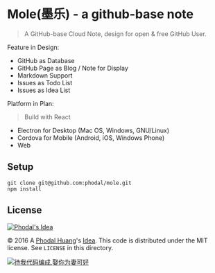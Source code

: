 # Mole(墨乐) - a github-base note
 
> A GitHub-base Cloud Note, design for open & free GitHub User.

Feature in Design: 

 - GitHub as Database
 - GitHub Page as Blog / Note for Display
 - Markdown Support
 - Issues as Todo List
 - Issues as Idea List
 
Platform in Plan: 

> Build with React

 - Electron for Desktop (Mac OS, Windows, GNU/Linux)
 - Cordova for Mobile (Android, iOS, Windows Phone)
 - Web
 
 
Setup
---

```
git clone git@github.com:phodal/mole.git
npm install
```


License
---

[![Phodal's Idea](http://brand.phodal.com/shields/idea-small.svg)](http://ideas.phodal.com/)

© 2016 A [Phodal Huang](https://www.phodal.com)'s [Idea](http://github.com/phodal/ideas).  This code is distributed under the MIT license. See `LICENSE` in this directory.

[![待我代码编成,娶你为妻可好](http://brand.phodal.com/slogan/slogan.svg)](http://www.xuntayizhan.com/person/ji-ke-ai-qing-zhi-er-shi-dai-wo-dai-ma-bian-cheng-qu-ni-wei-qi-ke-hao-wan/)
